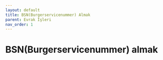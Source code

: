 ```yaml
---
layout: default
title: BSN(Burgerservicenummer) Almak
parent: Evrak İşleri
nav_order: 1
---
```


# BSN(Burgerservicenummer) almak

[//]: # (TBD)
[//]: # (To make it as easy as possible to write documentation in plain Markdown, most UI components are styled using default Markdown elements with few additional CSS classes needed.)

[//]: # ({: .fs-6 .fw-300 })